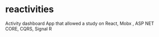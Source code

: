 # reactivities
Activity dashboard App that allowed a study on React, Mobx , ASP NET CORE, CQRS, Signal R  
